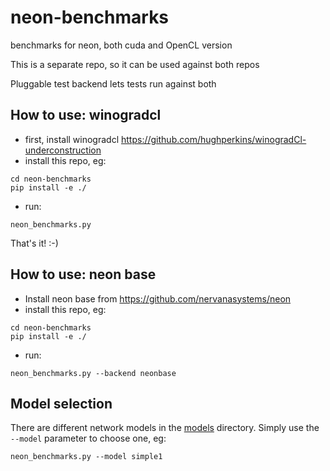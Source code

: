 # neon-benchmarks
benchmarks for neon, both cuda and OpenCL version

This is a separate repo, so it can be used against both repos

Pluggable test backend lets tests run against both

## How to use: winogradcl

* first, install winogradcl https://github.com/hughperkins/winogradCl-underconstruction
* install this repo, eg:
```
cd neon-benchmarks
pip install -e ./
```
* run:
```
neon_benchmarks.py
```
That's it! :-)

## How to use: neon base

* Install neon base from https://github.com/nervanasystems/neon
* install this repo, eg:
```
cd neon-benchmarks
pip install -e ./
```
* run:
```
neon_benchmarks.py --backend neonbase
```

## Model selection

There are different network models in the [models](models) directory.  Simply use the `--model` parameter to choose one, eg:
```
neon_benchmarks.py --model simple1
```

